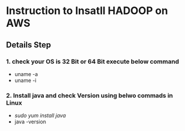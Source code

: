 
# Instruction to Insatll HADOOP on AWS 

## Details Step

### 1. check your OS is 32 Bit or 64 Bit execute below command 
* uname  -a
* uname  -i

### 2. Install java and check Version using belwo commads in Linux
* *sudo yum install java*
* java -version

